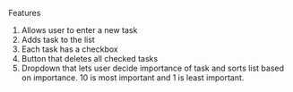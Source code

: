 Features

1. Allows user to enter a new task
2. Adds task to the list 
3. Each task has a checkbox
4. Button that deletes all checked tasks
5. Dropdown that lets user decide importance of task 
   and sorts list based on importance. 10 is most
   important and 1 is least important.
